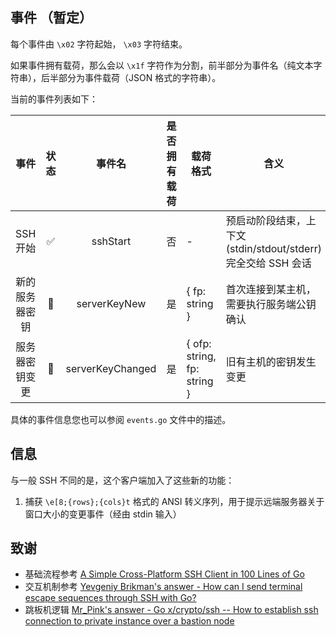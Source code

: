 
## 事件 （暂定）

每个事件由 `\x02` 字符起始， `\x03` 字符结束。

如果事件拥有载荷，那么会以 `\x1f` 字符作为分割，前半部分为事件名（纯文本字符串），后半部分为事件载荷（JSON 格式的字符串）。

当前的事件列表如下：

|      事件      | 状态  |      事件名      | 是否拥有载荷 | 载荷格式                     | 含义                                                         |
| :------------: | :---: | :--------------: | :----------: | --------------------------- | ------------------------------------------------------------ |
|    SSH 开始    |   ✅️   |     sshStart     |      否      | -                           | 预启动阶段结束，上下文(stdin/stdout/stderr)完全交给 SSH 会话 |
| 新的服务器密钥 |   🚧   |   serverKeyNew   |      是      | { fp: string }              | 首次连接到某主机，需要执行服务端公钥确认                     |
| 服务器密钥变更 |   🚧   | serverKeyChanged |      是      | { ofp: string, fp: string } | 旧有主机的密钥发生变更                                       |

具体的事件信息您也可以参阅 `events.go` 文件中的描述。

## 信息

与一般 SSH 不同的是，这个客户端加入了这些新的功能：

1. 捕获 `\e[8;{rows};{cols}t` 格式的 ANSI 转义序列，用于提示远端服务器关于窗口大小的变更事件（经由 stdin 输入）

## 致谢

- 基础流程参考 [A Simple Cross-Platform SSH Client in 100 Lines of Go](https://medium.com/better-programming/a-simple-cross-platform-ssh-client-in-100-lines-of-go-280644d8beea)
- 交互机制参考 [Yevgeniy Brikman's answer - How can I send terminal escape sequences through SSH with Go?](https://stackoverflow.com/questions/28921409/how-can-i-send-terminal-escape-sequences-through-ssh-with-go/37088088#37088088)
- 跳板机逻辑 [Mr_Pink's answer - Go x/crypto/ssh -- How to establish ssh connection to private instance over a bastion node](https://stackoverflow.com/questions/35906991/go-x-crypto-ssh-how-to-establish-ssh-connection-to-private-instance-over-a-ba/35924799#35924799)
